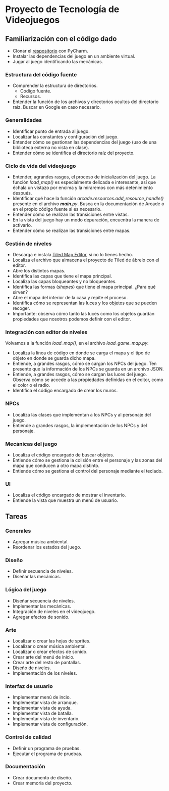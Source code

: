 # Proyecto de Tecnología de Videojuegos

## Familiarización con el código dado
- Clonar el [respositorio](https://github.com/dfbarrero/community-rpg) con PyCharm.
- Instalar las dependencias del juego en un ambiente virtual.
- Jugar al juego identificando las mecánicas.
  
### Estructura del código fuente
- Comprender la estructura de directorios.
  - Código fuente.
  - Recursos.
- Entender la función de los archivos y directorios ocultos del directorio raíz. Buscar en Google en caso necesario.
  
### Generalidades
- Identificar punto de entrada al juego.
- Localizar las constantes y configuración del juego.
- Entender cómo se gestionan las dependencias del juego (uso de una biblioteca externa no vista en clase).
- Entender cómo se identifica el directorio raíz del proyecto.
  
### Ciclo de vida del videojuego
- Entender, agrandes rasgos, el proceso de inicialización del juego. La función *load_map()* es especialmente delicada e interesante, así que échala un vistazo por encima y la miraremos con más detenimiento después.
- Identificar qué hace la función *arcade.resources.add_resource_handle()* presente en el archivo *__main__.py*. Busca en la documentación de Arcade o en el propio código fuente si es necesario.
- Entender cómo se realizan las transiciones entre vistas.
- En la vista del juego hay un modo depuración, encuentra la manera de activarlo.
- Entender cómo se realizan las transiciones entre mapas.

### Gestión de niveles
- Descarga e instala [Tiled Map Editor](https://www.mapeditor.org/), si no lo tienes hecho.
- Localiza el archivo que almacena el proyecto de Tiled de ábrelo con el editor.
- Abre los distintos mapas.
- Identifica las capas que tiene el mapa principal.
- Localiza las capas bloqueantes y no bloqueantes.
- Identifica las formas (*shapes*) que tiene el mapa principal. ¿Para qué sirven?
- Abre el mapa del interior de la casa y repite el proceso.
- Identifica cómo se representan las luces y los objetos que se pueden recoger.
- Importante: observa cómo tanto las luces como los objetos guardan propiedades que nosotros podemos definir con el editor.
  
### Integración con editor de niveles
Volvamos a la función *load_map()*, en el archivo *load_game_map.py*:
- Localiza la línea de código en donde se carga el mapa y el tipo de objeto en donde se guarda dicho mapa.
- Entiende, a grandes rasgos, cómo se cargan los NPCs del juego. Ten presente que la información de los NPCs se guarda en un archivo JSON.
- Entiende, a grandes rasgos, cómo se cargan las luces del juego. Observa cómo se accede a las propiedades definidas en el editor, como el color o el radio.
- Identifica el código encargado de crear los muros.

### NPCs
- Localiza las clases que implementan a los NPCs y al personaje del juego.
- Entiende a grandes rasgos, la implementación de los NPCs y del personaje.

### Mecánicas del juego
- Localiza el código encargado de buscar objetos.
- Entiende cómo se gestiona la colisión entre el personaje y las zonas del mapa que conducen a otro mapa distinto.
- Entiende cómo se gestiona el control del personaje mediante el teclado.

### UI
- Localiza el código encargado de mostrar el inventario.
- Entiende la vista que muestra un menú de usuario.
  
## Tareas
### Generales
- Agregar música ambiental.
- Reordenar los estados del juego.
### Diseño
- Definir secuencia de niveles.
- Diseñar las mecánicas.
### Lógica del juego
- Diseñar secuencia de niveles.
- Implementar las mecánicas.
- Integración de niveles en el videojuego.
- Agregar efectos de sonido.
### Arte
- Localizar o crear las hojas de sprites.
- Localizar o crear música ambiental.
- Localizar o crear efectos de sonido.
- Crear arte del menú de inicio.
- Crear arte del resto de pantallas.
- Diseño de niveles.
- Implementación de los niveles.
### Interfaz de usuario
- Implementar menú de incio.
- Implementar vista de arranque.
- Implementar vista de ayuda.
- Implementar vista de batalla.
- Implementar vista de inventario.
- Implementar vista de configuración.
### Control de calidad
- Definir un programa de pruebas.
- Ejecutar el programa de pruebas.
### Documentación
- Crear documento de diseño.
- Crear memoria del proyecto.

